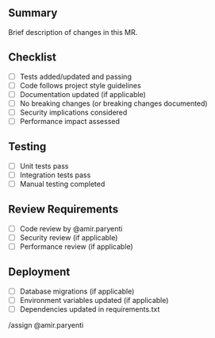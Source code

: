 ## Summary

Brief description of changes in this MR.

## Checklist

- [ ] Tests added/updated and passing
- [ ] Code follows project style guidelines
- [ ] Documentation updated (if applicable)
- [ ] No breaking changes (or breaking changes documented)
- [ ] Security implications considered
- [ ] Performance impact assessed

## Testing

- [ ] Unit tests pass
- [ ] Integration tests pass
- [ ] Manual testing completed

## Review Requirements

- [ ] Code review by @amir.paryenti
- [ ] Security review (if applicable)
- [ ] Performance review (if applicable)

## Deployment

- [ ] Database migrations (if applicable)
- [ ] Environment variables updated (if applicable)
- [ ] Dependencies updated in requirements.txt

/assign @amir.paryenti
